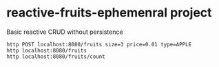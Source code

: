 # reactive-fruits-ephemenral project

Basic reactive CRUD without persistence

```
http POST localhost:8080/fruits size=3 price=0.01 type=APPLE
http localhost:8080/fruits
http localhost:8080/fruits/count
```

